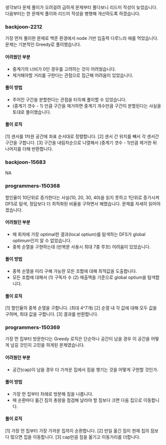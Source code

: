 생각보다 문제 풀이가 오려걸려 급하게 문제부터 풀다보니 리드미 작성이 늦었습니다.
다음부터는 한 문제씩 풀이와 리드미 작성을 병행해 개선하도록 하겠습니다.

### backjoon-2212

가장 먼저 풀이한 문제로 백준 환경에서 node 기반 입출력 다루느라 애를 먹었습니다.
문제는 기본적인 Greedy로 풀이했습니다.

#### 어려웠던 부분

- 중계기의 너비가 0인 경우를 고려하는 것이 어려웠습니다.
- 제거해야할 거리를 구한다는 관점으로 접근해 어려움이 있었습니다.

#### 풀이 방법

- 주어진 구간을 분할한다는 관점을 터득해 풀이할 수 있었습니다.
- (중계기 갯수 - 1) 만큼 구간을 제거하면 중계기 개수만큼 구간이 분할된다는 사실을 토대로 풀이했습니다.

#### 풀이 로직

[1] 센서를 1차원 공간에 좌표 순서대로 정렬합니다.
[2] 센서 간 위치를 빼서 각 센서간 구간을 구합니다.
[3] 구간을 내림차순으로 나열해서 (중계기 갯수 - 1)만큼 제거한 뒤 나머지를 더해 반환합니다.

### backjoon-15683

NA

### programmers-150368

할인율이 10단위로 증가한다는 사실(10, 20, 30, 40)을 읽지 못하고
1단위로 증가시켜 DFS로 탐색, 정답보다 더 최적화된 비율을 구하면서 해맸습니다.
문제를 자세히 읽어야겠습니다.

#### 어려웠던 부분

- 매 회차에 가장 optimal한 결과(local optium)를 탐색하는 DFS가 global optimum인지 알 수 없었습니다.
- 중복 순열을 구현하는데 (반복문 사용시 최대 7중 루프) 어려움이 있었습니다.

#### 풀이 방법

- 중복 순열을 미리 구해 가능한 모든 조합에 대해 최적값을 도출합니다.
- 모든 조합에 대해서 (1) 구독자 수 (2) 매출액을 기준으로 global optium을 탐색합니다.

#### 풀이 로직

[1] 할인율의 중복 순열을 구합니다. (최대 4^7개)
[2] 순열 내 각 값에 대해 모두 값을 구하며, 최대 값을 구합니다.
[3] 결과를 반환합니다. 

### programmers-150369

가장 먼 집부터 방문한다는 Greedy 로직은 단순하나
공간이 남을 경우 이 공간을 어떻게 넘길 것인지 고민을 하게된 문제였습니다.

#### 어려웠던 부분
- 공간(cap)이 남을 경우 더 가까운 집에서 짐을 챙기는 것을 어떻게 구현할 것인가.

#### 풀이 방법

- 가장 먼 집부터 차례로 방문해 짐을 나릅니다.
- 매 순환마다 옮긴 짐의 총량을 점검해 날라야 할 짐보다 크면 다음 집으로 이동합니다.

#### 풀이 로직

[1] 가장 먼 집부터 가장 가까운 집까지 순환합니다.
[2] 만일 옮긴 짐이 현재 집의 짐보다 많으면 집을 이동합니다.
[3] cap만큼 짐을 옮기고 이동거리를 더합니다.
